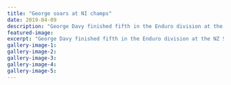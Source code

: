 ```yaml
---
title: "George soars at NI champs"
date: 2019-04-09
description: "George Davy finished fifth in the Enduro division at the NZ Schools North Island Mountain Bike Champs..."
featured-image: 
excerpt: "George Davy finished fifth in the Enduro division at the NZ Schools North Island Mountain Bike Championships."
gallery-image-1: 
gallery-image-2: 
gallery-image-3: 
gallery-image-4: 
gallery-image-5: 
---
```


